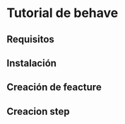 #  Tutorial de behave

## Requisitos


## Instalación 


## Creación de feacture


## Creacion step
